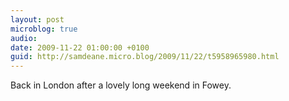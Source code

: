 ```yaml
---
layout: post
microblog: true
audio: 
date: 2009-11-22 01:00:00 +0100
guid: http://samdeane.micro.blog/2009/11/22/t5958965980.html
---
```

Back in London after a lovely long weekend in Fowey.
